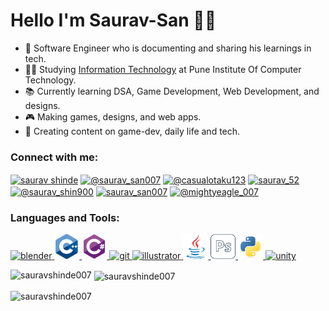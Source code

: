 
# Hello I'm Saurav-San 🙋‍♂️

- 🌱 Software Engineer who is documenting and sharing his learnings in tech.
- 👨‍💻 Studying [Information Technology](https://pict.edu/) at Pune Institute Of Computer Technology.
- 📚 Currently learning DSA, Game Development, Web Development, and designs.
- 🎮 Making games, designs, and web apps.
- 🎥 Creating content on game-dev, daily life and tech.

<h3 align="left">Connect with me:</h3>
<p align="left">
<a href="https://linkedin.com/in/saurav shinde" target="blank"><img align="center" src="https://raw.githubusercontent.com/rahuldkjain/github-profile-readme-generator/master/src/images/icons/Social/linked-in-alt.svg" alt="saurav shinde" height="30" width="40" /></a>
<a href="https://instagram.com/@saurav_san007" target="blank"><img align="center" src="https://raw.githubusercontent.com/rahuldkjain/github-profile-readme-generator/master/src/images/icons/Social/instagram.svg" alt="@saurav_san007" height="30" width="40" /></a>
<a href="https://www.youtube.com/c/@casualotaku123" target="blank"><img align="center" src="https://raw.githubusercontent.com/rahuldkjain/github-profile-readme-generator/master/src/images/icons/Social/youtube.svg" alt="@casualotaku123" height="30" width="40" /></a>
<a href="https://www.codechef.com/users/saurav_52" target="blank"><img align="center" src="https://cdn.jsdelivr.net/npm/simple-icons@3.1.0/icons/codechef.svg" alt="saurav_52" height="30" width="40" /></a>
<a href="https://www.hackerrank.com/@saurav_shin900" target="blank"><img align="center" src="https://raw.githubusercontent.com/rahuldkjain/github-profile-readme-generator/master/src/images/icons/Social/hackerrank.svg" alt="@saurav_shin900" height="30" width="40" /></a>
<a href="https://www.leetcode.com/saurav_san007" target="blank"><img align="center" src="https://raw.githubusercontent.com/rahuldkjain/github-profile-readme-generator/master/src/images/icons/Social/leet-code.svg" alt="saurav_san007" height="30" width="40" /></a>
<a href="https://discord.gg/@mightyeagle_007" target="blank"><img align="center" src="https://raw.githubusercontent.com/rahuldkjain/github-profile-readme-generator/master/src/images/icons/Social/discord.svg" alt="@mightyeagle_007" height="30" width="40" /></a>
</p>

<h3 align="left">Languages and Tools:</h3>
<p align="left"> <a href="https://www.blender.org/" target="_blank" rel="noreferrer"> <img src="https://download.blender.org/branding/community/blender_community_badge_white.svg" alt="blender" width="40" height="40"/> </a> <a href="https://www.w3schools.com/cpp/" target="_blank" rel="noreferrer"> <img src="https://raw.githubusercontent.com/devicons/devicon/master/icons/cplusplus/cplusplus-original.svg" alt="cplusplus" width="40" height="40"/> </a> <a href="https://www.w3schools.com/cs/" target="_blank" rel="noreferrer"> <img src="https://raw.githubusercontent.com/devicons/devicon/master/icons/csharp/csharp-original.svg" alt="csharp" width="40" height="40"/> </a> <a href="https://git-scm.com/" target="_blank" rel="noreferrer"> <img src="https://www.vectorlogo.zone/logos/git-scm/git-scm-icon.svg" alt="git" width="40" height="40"/> </a> <a href="https://www.adobe.com/in/products/illustrator.html" target="_blank" rel="noreferrer"> <img src="https://www.vectorlogo.zone/logos/adobe_illustrator/adobe_illustrator-icon.svg" alt="illustrator" width="40" height="40"/> </a> <a href="https://www.java.com" target="_blank" rel="noreferrer"> <img src="https://raw.githubusercontent.com/devicons/devicon/master/icons/java/java-original.svg" alt="java" width="40" height="40"/> </a> <a href="https://www.photoshop.com/en" target="_blank" rel="noreferrer"> <img src="https://raw.githubusercontent.com/devicons/devicon/master/icons/photoshop/photoshop-line.svg" alt="photoshop" width="40" height="40"/> </a> <a href="https://www.python.org" target="_blank" rel="noreferrer"> <img src="https://raw.githubusercontent.com/devicons/devicon/master/icons/python/python-original.svg" alt="python" width="40" height="40"/> </a> <a href="https://unity.com/" target="_blank" rel="noreferrer"> <img src="https://www.vectorlogo.zone/logos/unity3d/unity3d-icon.svg" alt="unity" width="40" height="40"/> </a> </p>

<p><img align="left" src="https://github-readme-stats.vercel.app/api/top-langs?username=sauravshinde007&show_icons=true&locale=en&layout=compact" alt="sauravshinde007" /></p>

<p>&nbsp;<img align="center" src="https://github-readme-stats.vercel.app/api?username=sauravshinde007&show_icons=true&locale=en" alt="sauravshinde007" /></p>

<p><img align="center" src="https://github-readme-streak-stats.herokuapp.com/?user=sauravshinde007&" alt="sauravshinde007" /></p>
